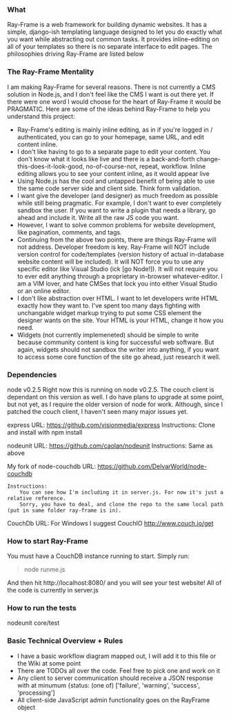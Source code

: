 ### What
Ray-Frame is a web framework for building dynamic websites. It has a simple, django-ish templating language designed to let you do exactly what you want while abstracting out common tasks. It provides inline-editing on all of your templates so there is no separate interface to edit pages. The philosophies driving Ray-Frame are listed below

### The Ray-Frame Mentality
I am making Ray-Frame for several reasons. There is not currently a CMS solution in Node.js, and I don't feel like the CMS I want is out there yet. If there were one word I would choose for the heart of Ray-Frame it would be PRAGMATIC. Here are some of the ideas behind Ray-Frame to help you understand this project:

* Ray-Frame's editing is mainly inline editing, as in if you're logged in / authenticated, you can go to your homepage, same URL, and edit content inline.
* I don't like having to go to a separate page to edit your content. You don't know what it looks like live and there is a back-and-forth change-this-does-it-look-good, no-of-course-not, repeat, workflow. Inline editing allows you to see your content inline, as it would appear live
* Using Node.js has the cool and untapped benefit of being able to use the same code server side and client side. Think form validation.
* I want give the developer (and designer) as much freedom as possible while still being pragmatic. For example, I don't want to ever completely sandbox the user. If you want to write a plugin that needs a library, go ahead and include it. Write all the raw JS code you want.
* However, I want to solve common problems for website development, like pagination, comments, and tags.
* Continuing from the above two points, there are things Ray-Frame will not address. Developer freedom is key. Ray-Frame will NOT include version control for code/templates (version history of actual in-database website content will be included). It will NOT force you to use any specific editor like Visual Studio (ick [go Node!]). It will not require you to ever edit anything through a proprietary in-browser whatever-editor. I am a VIM lover, and hate CMSes that lock you into either Visual Studio or an online editor.
* I don't like abstraction over HTML. I want to let developers write HTML exactly how they want to. I've spent too many days fighting with unchangable widget markup trying to put some CSS element the designer wants on the site. Your HTML is your HTML, change it how you need.
* Widgets (not currently implemeneted) should be simple to write because community content is king for successful web software. But again, widgets should not sandbox the writer into anything, if you want to access some core function of the site go ahead, just research it well.

### Dependencies
node v0.2.5
    Right now this is running on node v0.2.5. The couch client is dependant on this version as well.
    I do have plans to upgrade at some point, but not yet, as I require the older version of node for work.
    Although, since I patched the couch client, I haven't seen many major issues yet.

express
    URL: 
        https://github.com/visionmedia/express
    Instructions:
        Clone and install with npm install

nodeunit
    URL:
        https://github.com/caolan/nodeunit 
    Instructions:
        Same as above

My fork of node-couchdb
    URL:
        https://github.com/DelvarWorld/node-couchdb

    Instructions:
        You can see how I'm including it in server.js. For now it's just a relative reference.
        Sorry, you have to deal, and clone the repo to the same local path (put in same folder ray-frame is in).

CouchDb
    URL:
        For Windows I suggest CouchIO http://www.couch.io/get

### How to start Ray-Frame
You must have a CouchDB instance running to start. Simply run:

> node runme.js

And then hit http://localhost:8080/ and you will see your test website! All of the code is currently in server.js

### How to run the tests
nodeunit core/test

### Basic Technical Overview + Rules
* I have a basic workflow diagram mapped out, I will add it to this file or the Wiki at some point
* There are TODOs all over the code. Feel free to pick one and work on it
* Any client to server communication should receive a JSON response with at minumum {status: (one of) ['failure', 'warning', 'success', 'processing']
* All client-side JavaScript admin functionality goes on the RayFrame object
